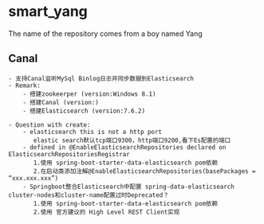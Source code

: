 # smart_yang
The name of the repository comes from a boy named Yang
    
## **Canal**
    - 支持Canal监听MySql Binlog日志并同步数据到Elasticsearch
    - Remark:
        - 搭建zookeerper (version:Windows 8.1)
        - 搭建Canal (version:)
        - 搭建Elasticsearch (version:7.6.2)
     
    - Question with create:
        - elasticsearch this is not a http port
           elastic search默认tcp端口9300，http端口9200,看下Es配置的端口
        - defined in @EnableElasticsearchRepositories declared on ElasticsearchRepositoriesRegistrar
           1.使用 spring-boot-starter-data-elasticsearch pom依赖
           2.在启动类添加注解@EnableElasticsearchRepositories(basePackages = “xxx.xxx.xxx”)
        - Springboot整合Elasticsearch中配置 spring-data-elasticsearch cluster-nodes和cluster-name配置过时Deprecated？
           1.使用 spring-boot-starter-data-elasticsearch pom依赖
           2.使用 官方建议的 High Level REST Client实现
